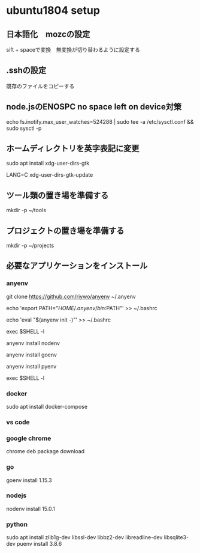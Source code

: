 # ubuntu1804 setup

## 日本語化　mozcの設定

sift + spaceで変換　無変換が切り替わるように設定する

## .sshの設定

既存のファイルをコピーする

## node.jsのENOSPC no space left on device対策

echo fs.inotify.max_user_watches=524288 | sudo tee -a /etc/sysctl.conf && sudo sysctl -p

## ホームディレクトリを英字表記に変更

sudo apt install xdg-user-dirs-gtk

LANG=C xdg-user-dirs-gtk-update

## ツール類の置き場を準備する

mkdir -p ~/tools

## プロジェクトの置き場を準備する

mkdir -p ~/projects

## 必要なアプリケーションをインストール

### anyenv
git clone https://github.com/riywo/anyenv ~/.anyenv

echo 'export PATH="$HOME/.anyenv/bin:$PATH"' >> ~/.bashrc

echo 'eval "$(anyenv init -)"' >> ~/.bashrc

exec $SHELL -l

anyenv install nodenv

anyenv install goenv

anyenv install pyenv

exec $SHELL -l

### docker

sudo apt install docker-compose

### vs code

### google chrome
chrome deb package download

### go

goenv install 1.15.3

### nodejs

nodenv install 15.0.1

### python

sudo apt install zlib1g-dev libssl-dev libbz2-dev libreadline-dev libsqlite3-dev
puenv install 3.8.6